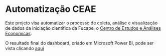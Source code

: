 # Automatização CEAE

Este projeto visa automatizar o processo de coleta, análise e visualização de dados da iniciação científica da Fucape, o <a href='http://www.fucape.br/ceae/'>Centro de Estudos e Análises Economicas</a>.

O resultado final do dashboard, criado em Microsoft Power BI, pode ser vista clicando <a href='https://app.powerbi.com/view?r=eyJrIjoiYmE0YzQ4NGEtZmQ2Mi00NzUxLWJmNWUtM2M4YWIwMTIxNjMzIiwidCI6ImJlNzFiMzYyLTNiNDMtNDA5OC1iNGFjLTMyYjEwNGE5MTRlMyJ9'>aqui</a>
